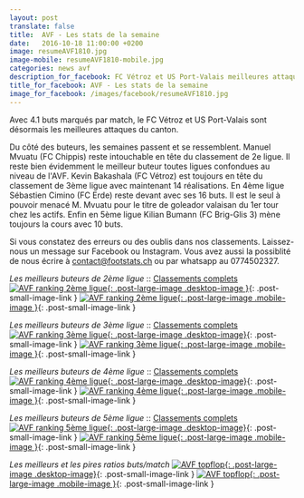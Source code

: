 ```yaml
---
layout: post
translate: false
title:  AVF - Les stats de la semaine
date:   2016-10-18 11:00:00 +0200
image: resumeAVF1810.jpg
image-mobile: resumeAVF1810-mobile.jpg
categories: news avf
description_for_facebook: FC Vétroz et US Port-Valais meilleures attaques du canton. Top buteurs&#58; Manuel Mvuatu, Kevin Bakashala, Sébastien Cimino et Kilian Bumann.
title_for_facebook: AVF - Les stats de la semaine
image_for_facebook: /images/facebook/resumeAVF1810.jpg
---
```

Avec 4.1 buts marqués par match, le FC Vétroz et US Port-Valais sont désormais les meilleures attaques du canton.

Du côté des buteurs, les semaines passent et se ressemblent. Manuel Mvuatu (FC Chippis) reste intouchable en tête du classement de 2e ligue. Il reste bien évidemment le meilleur buteur toutes ligues confondues au niveau de l'AVF. Kevin Bakashala (FC Vétroz) est toujours en tête du classement de 3ème ligue avec maintenant 14 réalisations. En 4ème ligue Sébastien Cimino (FC Erde) reste devant avec ses 16 buts. Il est le seul à pouvoir menacé M. Mvuatu pour le titre de goleador valaisan du 1er tour chez les actifs. Enfin en 5ème ligue Kilian Bumann (FC Brig-Glis 3) mène toujours la cours avec 10 buts.

Si vous constatez des erreurs ou des oublis dans nos classements. Laissez-nous un message sur Facebook ou Instagram. Vous avez aussi la possiblité de nous écrire à contact@footstats.ch ou par whatsapp au 0774502327.

_Les meilleurs buteurs de 2ème ligue_ :: [Classements complets]({{site.url}}/avf/2eme-ligue)
[![AVF ranking 2ème ligue]({{site.url}}/images/posts/rankings/resumeAVF21810.jpg){: .post-large-image .desktop-image }]({{site.url}}/images/posts/rankings/resumeAVF21810.jpg){: .post-small-image-link }
[![AVF ranking 2ème ligue]({{site.url}}/images/posts/rankings/resumeAVF21810-mobile.jpg){: .post-large-image .mobile-image }]({{site.url}}/images/posts/rankings/resumeAVF21810-mobile.jpg){: .post-small-image-link }

_Les meilleurs buteurs de 3ème ligue_ :: [Classements complets]({{site.url}}/avf/3eme-ligue)
[![AVF ranking 3ème ligue]({{site.url}}/images/posts/rankings/resumeAVF31810.jpg){: .post-large-image .desktop-image}]({{site.url}}/images/posts/rankings/resumeAVF31810.jpg){: .post-small-image-link }
[![AVF ranking 3ème ligue]({{site.url}}/images/posts/rankings/resumeAVF31810-mobile.jpg){: .post-large-image .mobile-image }]({{site.url}}/images/posts/rankings/resumeAVF31810-mobile.jpg){: .post-small-image-link }

_Les meilleurs buteurs de 4ème ligue_ :: [Classements complets]({{site.url}}/avf/4eme-ligue)
[![AVF ranking 4ème ligue]({{site.url}}/images/posts/rankings/resumeAVF41810.jpg){: .post-large-image .desktop-image}]({{site.url}}/images/posts/rankings/resumeAVF41810.jpg){: .post-small-image-link }
[![AVF ranking 4ème ligue]({{site.url}}/images/posts/rankings/resumeAVF41810-mobile.jpg){: .post-large-image .mobile-image }]({{site.url}}/images/posts/rankings/resumeAVF41810-mobile.jpg){: .post-small-image-link }

_Les meilleurs buteurs de 5ème ligue_ :: [Classements complets]({{site.url}}/avf/5eme-ligue)
[![AVF ranking 5ème ligue]({{site.url}}/images/posts/rankings/resumeAVF51810.jpg){: .post-large-image .desktop-image}]({{site.url}}/images/posts/rankings/resumeAVF51810.jpg){: .post-small-image-link }
[![AVF ranking 5ème ligue]({{site.url}}/images/posts/rankings/resumeAVF51810-mobile.jpg){: .post-large-image .mobile-image }]({{site.url}}/images/posts/rankings/resumeAVF51810-mobile.jpg){: .post-small-image-link }

_Les meilleurs et les pires ratios buts/match_
[![AVF topflop]({{site.url}}/images/posts/topflop/AVF1810.jpg){: .post-large-image .desktop-image}]({{site.url}}/images/posts/topflop/AVF1810.jpg){: .post-small-image-link }
[![AVF topflop]({{site.url}}/images/posts/topflop/AVF1810.jpg){: .post-large-image .mobile-image }]({{site.url}}/images/posts/topflop/AVF1810.jpg){: .post-small-image-link }